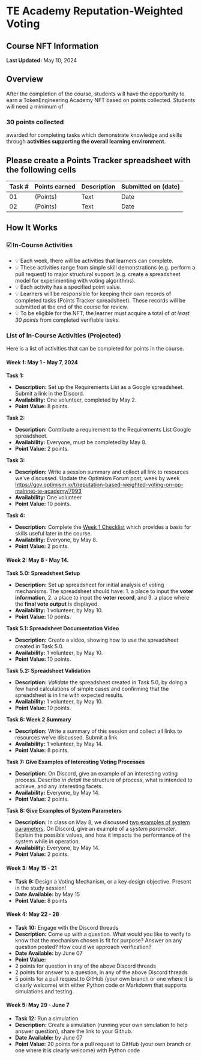 # TE Academy Reputation-Weighted Voting 
## Course NFT Information

**Last Updated:** May 10, 2024

## Overview
After the completion of the course, students will have the opportunity to earn a TokenEngineering Academy NFT based on points collected. Students will need a minimum of
### 30 points collected
awarded for completing tasks which demonstrate knowledge and skills through **activities supporting the overall learning environment**.

## Please create a Points Tracker spreadsheet with the following cells
| Task # | Points earned | Description | Submitted on (date) |
| --- | ----------- | ----------- | ----------- |
| 01 | (Points) | Text | Date |
| 02| (Points) | Text | Date |

## How It Works 

### ☑️ In-Course Activities

* :bulb: Each week, there will be activities that learners can complete.
* :bulb: These activities range from simple skill demonstrations (e.g. perform a pull request) to major structural support (e.g. create a spreadsheet model for experimenting with voting algorithms).
* :bulb: Each activity has a specified point value. 
* :bulb: Learners will be responsible for keeping their own records of completed tasks (Points Tracker spreadsheet). These records will be submitted at tbe end of the course for review. 
* :bulb: To be eligible for the NFT, the learner must acquire a total of *at least 30 points* from completed verifiable tasks. 

### List of In-Course Activities (Projected)

Here is a list of activities that can be completed for points in the course. 

#### Week 1: May 1 - May 7, 2024

**Task 1:**
* **Description:** Set up the Requirements List as a Google spreadsheet. Submit a link in the Discord. 
* **Availability:** One volunteer, completed by May 2. 
* **Point Value:** 8 points.

 **Task 2:**
* **Description:** Contribute a requirement to the Requirements List Google spreadsheet. 
* **Availability:**  Everyone, must be completed by May 8.
* **Point Value:** 2 points.

 **Task 3:**
* **Description:** Write a session summary and collect all link to resources we’ve discussed. Update the Optimism Forum post, week by week https://gov.optimism.io/t/reputation-based-weighted-voting-on-op-mainnet-te-academy/7993
* **Availability:**  One volunteer
* **Point Value:** 10 points. 

**Task 4:** 
* **Description:** Complete the [Week 1 Checklist](https://github.com/TE-Academy/Reputation-Weighted-Voting/blob/main/week-1-tasks-checklist.md) which provides a basis for skills useful later in the course. 
* **Availability:**  Everyone, by May 8. 
* **Point Value:** 2 points. 

#### Week 2: May 8 - May 14. 

**Task 5.0: Spreadsheet Setup** 
* **Description:** Set up spreadsheet for initial analysis of voting mechanisms. The spreadsheet should have: 1. a place to input the **voter information**, 2. a place to input the **voter record**, and 3. a place where the **final vote output** is displayed. 
* **Availability:** 1 volunteer, by May 10. 
* **Point Value:** 10 points.

**Task 5.1: Spreadsheet Documentation Video** 
* **Description:** Create a video, showing how to use the spreadsheet created in Task 5.0.
* **Availability:** 1 volunteer, by May 10. 
* **Point Value:** 10 points.

**Task 5.2: Spreadsheet Validation** 
* **Description:** *Validate* the spreadsheet created in Task 5.0, by doing a few hand calculations of simple cases and confirming that the spreadsheet is in line with expected results. 
* **Availability:** 1 volunteer, by May 10. 
* **Point Value:** 10 points. 

**Task 6: Week 2 Summary** 
* **Description:** Write a summary of this session and collect all links to resources we’ve discussed. Submit a link.
* **Availability:** 1 volunteer, by May 14. 
* **Point Value:** 8 points. 

**Task 7: Give Examples of Interesting Voting Processes** 
* **Description:** On Discord, give an example of an interesting voting process. Describe *in detail* the structure of process, what is intended to achieve, and any interesting facets.
* **Availability:** Everyone, by May 14. 
* **Point Value:** 2 points. 

**Task 8: Give Examples of System Parameters** 
* **Description:** In class on May 8, we discussed [two examples of system parameters](https://www.youtube.com/live/rU1eN2wSvu8?feature=shared&t=3595). On Discord, give an example of a *system parameter*. Explain the possible values, and how it impacts the performance of the system while in operation.  
* **Availability:** Everyone, by May 14. 
* **Point Value:** 2 points. 


  
#### Week 3: May 15 - 21

* **Task 9:** Design a Voting Mechanism, or a key design objective. Present in the study session!
* **Date Available:** by May 15
* **Point Value:** 8 points

#### Week 4: May 22 - 28

* **Task 10:** Engage with the Discord threads
* **Description:** Come up with a question. What would you like to verify to know that the mechanism chosen is fit for purpose? Answer on any question posted? How could we approach verification?
* **Date Available:** by June 07
* **Point Value:** 
* 2 points for question in any of the above Discord threads
* 2 points for answer to a question, in any of the above Discord threads
* 5 points for a pull request to GitHub (your own branch or one where it is clearly welcome) with either Python code or Markdown that supports simulations and testing.

#### Week 5: May 29 - June 7

* **Task 12:** Run a simulation
* **Description:** Create a simulation (running your own simulation to help answer question), share the link to your Github.
* **Date Available:** by June 07
* **Point Value:** 20 points for a pull request to GitHub (your own branch or one where it is clearly welcome) with Python code
